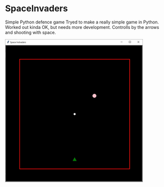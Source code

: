# SpaceInvaders
Simple Python defence game
Tryed to make a really simple game in Python. Worked out kinda OK, but needs more development. 
Controlls by the arrows and shooting with space. 

<img src="images/Space.jpg" width="450">

